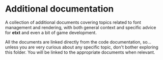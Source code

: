 # Additional documentation
A collection of additional documents covering topics related to font management and rendering, with both general context and specific advice for **etxt** and even a bit of game development.

All the documents are linked directly from the code documentation, so... unless you are very curious about any specific topic, don't bother exploring this folder. You will be linked to the appropriate documents when relevant.
